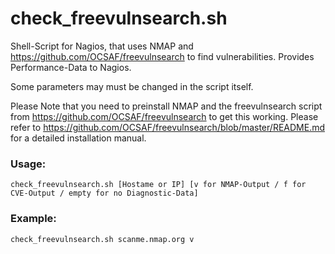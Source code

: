 # check_freevulnsearch.sh
Shell-Script for Nagios, that uses NMAP and https://github.com/OCSAF/freevulnsearch to find vulnerabilities. Provides Performance-Data to Nagios.

Some parameters may must be changed in the script itself.

Please Note that you need to preinstall NMAP and the freevulnsearch script from https://github.com/OCSAF/freevulnsearch to get this working. Please refer to https://github.com/OCSAF/freevulnsearch/blob/master/README.md for a detailed installation manual.

### Usage:
`check_freevulnsearch.sh [Hostame or IP] [v for NMAP-Output / f for CVE-Output / empty for no Diagnostic-Data]`

### Example:
`check_freevulnsearch.sh scanme.nmap.org v`

